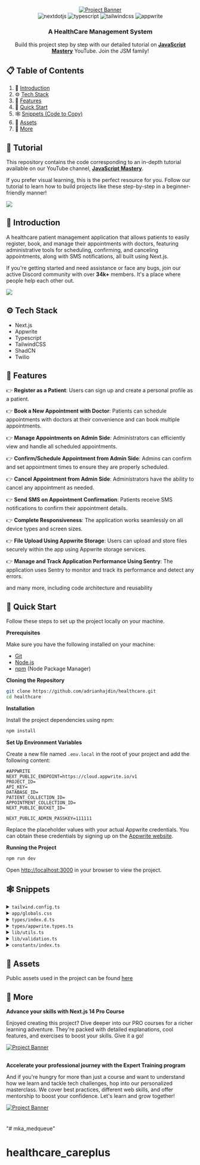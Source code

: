 <div align="center">
  <br />
    <a href="https://youtu.be/lEflo_sc82g?feature=shared" target="_blank">
      <img src="https://github.com/adrianhajdin/healthcare/assets/151519281/a7dd73b6-93de-484d-84e0-e7f4e299167b" alt="Project Banner">
    </a>
  <br />

  <div>
    <img src="https://img.shields.io/badge/-Next_JS-black?style=for-the-badge&logoColor=white&logo=nextdotjs&color=000000" alt="nextdotjs" />
    <img src="https://img.shields.io/badge/-TypeScript-black?style=for-the-badge&logoColor=white&logo=typescript&color=3178C6" alt="typescript" />
    <img src="https://img.shields.io/badge/-Tailwind_CSS-black?style=for-the-badge&logoColor=white&logo=tailwindcss&color=06B6D4" alt="tailwindcss" />
    <img src="https://img.shields.io/badge/-Appwrite-black?style=for-the-badge&logoColor=white&logo=appwrite&color=FD366E" alt="appwrite" />
  </div>

  <h3 align="center">A HealthCare Management System</h3>

   <div align="center">
     Build this project step by step with our detailed tutorial on <a href="https://www.youtube.com/@javascriptmastery/videos" target="_blank"><b>JavaScript Mastery</b></a> YouTube. Join the JSM family!
    </div>
</div>

## 📋 <a name="table">Table of Contents</a>

1. 🤖 [Introduction](#introduction)
2. ⚙️ [Tech Stack](#tech-stack)
3. 🔋 [Features](#features)
4. 🤸 [Quick Start](#quick-start)
5. 🕸️ [Snippets (Code to Copy)](#snippets)
6. 🔗 [Assets](#links)
7. 🚀 [More](#more)

## 🚨 Tutorial

This repository contains the code corresponding to an in-depth tutorial available on our YouTube channel, <a href="https://www.youtube.com/@javascriptmastery/videos" target="_blank"><b>JavaScript Mastery</b></a>.

If you prefer visual learning, this is the perfect resource for you. Follow our tutorial to learn how to build projects like these step-by-step in a beginner-friendly manner!

<a href="https://youtu.be/lEflo_sc82g?feature=shared" target="_blank"><img src="https://github.com/sujatagunale/EasyRead/assets/151519281/1736fca5-a031-4854-8c09-bc110e3bc16d" /></a>

## <a name="introduction">🤖 Introduction</a>

A healthcare patient management application that allows patients to easily register, book, and manage their appointments with doctors, featuring administrative tools for scheduling, confirming, and canceling appointments, along with SMS notifications, all built using Next.js.

If you're getting started and need assistance or face any bugs, join our active Discord community with over **34k+** members. It's a place where people help each other out.

<a href="https://discord.com/invite/n6EdbFJ" target="_blank"><img src="https://github.com/sujatagunale/EasyRead/assets/151519281/618f4872-1e10-42da-8213-1d69e486d02e" /></a>

## <a name="tech-stack">⚙️ Tech Stack</a>

- Next.js
- Appwrite
- Typescript
- TailwindCSS
- ShadCN
- Twilio

## <a name="features">🔋 Features</a>

👉 **Register as a Patient**: Users can sign up and create a personal profile as a patient.

👉 **Book a New Appointment with Doctor**: Patients can schedule appointments with doctors at their convenience and can book multiple appointments.

👉 **Manage Appointments on Admin Side**: Administrators can efficiently view and handle all scheduled appointments.

👉 **Confirm/Schedule Appointment from Admin Side**: Admins can confirm and set appointment times to ensure they are properly scheduled.

👉 **Cancel Appointment from Admin Side**: Administrators have the ability to cancel any appointment as needed.

👉 **Send SMS on Appointment Confirmation**: Patients receive SMS notifications to confirm their appointment details.

👉 **Complete Responsiveness**: The application works seamlessly on all device types and screen sizes.

👉 **File Upload Using Appwrite Storage**: Users can upload and store files securely within the app using Appwrite storage services.

👉 **Manage and Track Application Performance Using Sentry**: The application uses Sentry to monitor and track its performance and detect any errors.

and many more, including code architecture and reusability

## <a name="quick-start">🤸 Quick Start</a>

Follow these steps to set up the project locally on your machine.

**Prerequisites**

Make sure you have the following installed on your machine:

- [Git](https://git-scm.com/)
- [Node.js](https://nodejs.org/en)
- [npm](https://www.npmjs.com/) (Node Package Manager)

**Cloning the Repository**

```bash
git clone https://github.com/adrianhajdin/healthcare.git
cd healthcare
```

**Installation**

Install the project dependencies using npm:

```bash
npm install
```

**Set Up Environment Variables**

Create a new file named `.env.local` in the root of your project and add the following content:

```env
#APPWRITE
NEXT_PUBLIC_ENDPOINT=https://cloud.appwrite.io/v1
PROJECT_ID=
API_KEY=
DATABASE_ID=
PATIENT_COLLECTION_ID=
APPOINTMENT_COLLECTION_ID=
NEXT_PUBLIC_BUCKET_ID=

NEXT_PUBLIC_ADMIN_PASSKEY=111111
```

Replace the placeholder values with your actual Appwrite credentials. You can obtain these credentials by signing up on the [Appwrite website](https://appwrite.io/).

**Running the Project**

```bash
npm run dev
```

Open [http://localhost:3000](http://localhost:3000) in your browser to view the project.

## <a name="snippets">🕸️ Snippets</a>

<details>
<summary><code>tailwind.config.ts</code></summary>

```typescript
import type { Config } from "tailwindcss";

const { fontFamily } = require("tailwindcss/defaultTheme");

const config = {
  darkMode: ["class"],
  content: [
    "./pages/**/*.{ts,tsx}",
    "./components/**/*.{ts,tsx}",
    "./app/**/*.{ts,tsx}",
    "./src/**/*.{ts,tsx}",
  ],
  prefix: "",
  theme: {
    container: {
      center: true,
      padding: "2rem",
      screens: {
        "2xl": "1400px",
      },
    },
    extend: {
      colors: {
        green: {
          500: "#24AE7C",
          600: "#0D2A1F",
        },
        blue: {
          500: "#79B5EC",
          600: "#152432",
        },
        red: {
          500: "#F37877",
          600: "#3E1716",
          700: "#F24E43",
        },
        light: {
          200: "#E8E9E9",
        },
        dark: {
          200: "#0D0F10",
          300: "#131619",
          400: "#1A1D21",
          500: "#363A3D",
          600: "#76828D",
          700: "#ABB8C4",
        },
      },
      fontFamily: {
        sans: ["var(--font-sans)", ...fontFamily.sans],
      },
      backgroundImage: {
        appointments: "url('/assets/images/appointments-bg.png')",
        pending: "url('/assets/images/pending-bg.png')",
        cancelled: "url('/assets/images/cancelled-bg.png')",
      },
      keyframes: {
        "accordion-down": {
          from: { height: "0" },
          to: { height: "var(--radix-accordion-content-height)" },
        },
        "accordion-up": {
          from: { height: "var(--radix-accordion-content-height)" },
          to: { height: "0" },
        },
        "caret-blink": {
          "0%,70%,100%": { opacity: "1" },
          "20%,50%": { opacity: "0" },
        },
      },
      animation: {
        "accordion-down": "accordion-down 0.2s ease-out",
        "accordion-up": "accordion-up 0.2s ease-out",
        "caret-blink": "caret-blink 1.25s ease-out infinite",
      },
    },
  },
  plugins: [require("tailwindcss-animate")],
} satisfies Config;

export default config;
```

</details>

<details>
<summary><code>app/globals.css</code></summary>

```css
@tailwind base;
@tailwind components;
@tailwind utilities;

/* ========================================== TAILWIND STYLES */
@layer base {
  /* Remove scrollbar */
  .remove-scrollbar::-webkit-scrollbar {
    width: 0px;
    height: 0px;
    border-radius: 0px;
  }

  .remove-scrollbar::-webkit-scrollbar-track {
    background: transparent;
  }

  .remove-scrollbar::-webkit-scrollbar-thumb {
    background: transparent;
    border-radius: 0px;
  }

  .remove-scrollbar::-webkit-scrollbar-thumb:hover {
    /* background: #1e2238; */
    background: transparent;
  }
}

@layer utilities {
  /* ===== UTILITIES */
  .sidebar {
    @apply remove-scrollbar w-full max-w-72 flex-col overflow-auto bg-black-800 px-7 py-10;
  }

  .left-sidebar {
    @apply hidden lg:flex;
  }

  .right-sidebar {
    @apply hidden xl:flex;
  }

  .clip-text {
    @apply bg-clip-text text-transparent;
  }

  .bg-image {
    @apply bg-black-900 bg-light-rays bg-cover bg-no-repeat;
  }

  .header {
    @apply text-32-bold md:text-36-bold;
  }

  .sub-header {
    @apply text-18-bold md:text-24-bold;
  }

  .container {
    @apply relative flex-1 overflow-y-auto px-[5%];
  }

  .sub-container {
    @apply mx-auto flex size-full flex-col py-10;
  }

  .side-img {
    @apply hidden h-full object-cover md:block;
  }

  .copyright {
    @apply text-14-regular justify-items-end text-center text-dark-600 xl:text-left;
  }

  /* ==== SUCCESS */
  .success-img {
    @apply m-auto flex flex-1 flex-col items-center justify-between gap-10 py-10;
  }

  .request-details {
    @apply flex w-full flex-col items-center gap-8 border-y-2 border-dark-400 py-8 md:w-fit md:flex-row;
  }

  /* ===== ADMIN */
  .admin-header {
    @apply sticky top-3 z-20 mx-3 flex items-center justify-between rounded-2xl bg-dark-200 px-[5%] py-5 shadow-lg xl:px-12;
  }

  .admin-main {
    @apply flex flex-col items-center space-y-6 px-[5%] pb-12 xl:space-y-12 xl:px-12;
  }

  .admin-stat {
    @apply flex w-full flex-col justify-between gap-5 sm:flex-row xl:gap-10;
  }

  /* ==== FORM */
  .radio-group {
    @apply flex h-full flex-1 items-center gap-2 rounded-md border border-dashed border-dark-500 bg-dark-400 p-3;
  }

  .checkbox-label {
    @apply cursor-pointer text-sm font-medium text-dark-700 peer-disabled:cursor-not-allowed peer-disabled:opacity-70 md:leading-none;
  }

  /* ==== File Upload */
  .file-upload {
    @apply text-12-regular flex cursor-pointer  flex-col items-center justify-center gap-3 rounded-md border border-dashed border-dark-500 bg-dark-400 p-5;
  }

  .file-upload_label {
    @apply flex flex-col justify-center gap-2 text-center text-dark-600;
  }

  /* ==== Stat Card */
  .stat-card {
    @apply flex flex-1 flex-col gap-6 rounded-2xl bg-cover p-6 shadow-lg;
  }

  /* ==== Status Badge */
  .status-badge {
    @apply flex w-fit items-center gap-2 rounded-full px-4 py-2;
  }

  /* Data Table */
  .data-table {
    @apply z-10 w-full overflow-hidden rounded-lg border border-dark-400 shadow-lg;
  }

  .table-actions {
    @apply flex w-full items-center justify-between space-x-2 p-4;
  }

  /* ===== ALIGNMENTS */
  .flex-center {
    @apply flex items-center justify-center;
  }

  .flex-between {
    @apply flex items-center justify-between;
  }

  /* ===== TYPOGRAPHY */
  .text-36-bold {
    @apply text-[36px] leading-[40px] font-bold;
  }

  .text-24-bold {
    @apply text-[24px] leading-[28px] font-bold;
  }

  .text-32-bold {
    @apply text-[32px] leading-[36px] font-bold;
  }

  .text-18-bold {
    @apply text-[18px] leading-[24px] font-bold;
  }

  .text-16-semibold {
    @apply text-[16px] leading-[20px] font-semibold;
  }

  .text-16-regular {
    @apply text-[16px] leading-[20px] font-normal;
  }

  .text-14-medium {
    @apply text-[14px] leading-[18px] font-medium;
  }

  .text-14-regular {
    @apply text-[14px] leading-[18px] font-normal;
  }

  .text-12-regular {
    @apply text-[12px] leading-[16px] font-normal;
  }

  .text-12-semibold {
    @apply text-[12px] leading-[16px] font-semibold;
  }

  /* =====  SHADCN OVERRIDES */
  .shad-primary-btn {
    @apply bg-green-500 text-white !important;
  }

  .shad-danger-btn {
    @apply bg-red-700 text-white !important;
  }

  .shad-gray-btn {
    @apply border border-dark-500 cursor-pointer bg-dark-400 text-white !important;
  }

  .shad-input-label {
    @apply text-14-medium text-dark-700 !important;
  }

  .shad-input {
    @apply bg-dark-400 placeholder:text-dark-600 border-dark-500 h-11 focus-visible:ring-0 focus-visible:ring-offset-0 !important;
  }

  .shad-input-icon {
    @apply bg-dark-400 placeholder:text-dark-600 border-dark-500 h-11 focus-visible:ring-0 focus-visible:ring-offset-0 !important;
  }

  .shad-textArea {
    @apply bg-dark-400 placeholder:text-dark-600 border-dark-500 focus-visible:ring-0 focus-visible:ring-offset-0 !important;
  }

  .shad-combobox-item {
    @apply data-[disabled=true]:pointer-events-none data-[disabled=true]:opacity-50 !important;
  }

  .shad-combobox-trigger {
    @apply h-11 !important;
  }

  .shad-select-trigger {
    @apply bg-dark-400  placeholder:text-dark-600 border-dark-500 h-11 focus:ring-0 focus:ring-offset-0 !important;
  }

  .shad-select-content {
    @apply bg-dark-400 border-dark-500 !important;
  }

  .shad-dialog {
    @apply bg-dark-400 border-dark-500 !important;
  }

  .shad-dialog button {
    @apply focus:ring-0 focus:ring-offset-0 focus-visible:border-none focus-visible:outline-none focus-visible:ring-transparent focus-visible:ring-offset-0 !important;
  }

  .shad-error {
    @apply text-red-400 !important;
  }

  .shad-table {
    @apply rounded-lg overflow-hidden !important;
  }

  .shad-table-row-header {
    @apply border-b border-dark-400 text-light-200 hover:bg-transparent !important;
  }

  .shad-table-row {
    @apply border-b border-dark-400 text-light-200 !important;
  }

  .shad-otp {
    @apply w-full flex justify-between !important;
  }

  .shad-otp-slot {
    @apply text-36-bold justify-center flex border border-dark-500 rounded-lg size-16 gap-4 !important;
  }

  .shad-alert-dialog {
    @apply space-y-5 bg-dark-400 border-dark-500 outline-none !important;
  }

  .shad-sheet-content button {
    @apply top-2 focus:ring-0 focus:ring-offset-0 focus-visible:border-none focus-visible:outline-none focus-visible:ring-transparent focus-visible:ring-offset-0 !important;
  }

  /* =====  REACT PHONE NUMBER INPUT OVERRIDES */
  .input-phone {
    @apply mt-2 h-11 rounded-md px-3 text-sm border bg-dark-400 placeholder:text-dark-600 border-dark-500 !important;
  }

  /* =====  REACT DATE PICKER OVERRIDES */
  .date-picker {
    @apply overflow-hidden border-transparent w-full placeholder:text-dark-600  h-11 text-14-medium rounded-md px-3 outline-none !important;
  }
}

/* =====  REACT-DATEPICKER OVERRIDES */
.react-datepicker-wrapper.date-picker {
  display: flex;
  align-items: center;
}

.react-datepicker,
.react-datepicker__time,
.react-datepicker__header,
.react-datepicker__current-month,
.react-datepicker__day-name,
.react-datepicker__day,
.react-datepicker-time__header {
  background-color: #1a1d21 !important;
  border-color: #363a3d !important;
  color: #abb8c4 !important;
}

.react-datepicker__current-month,
.react-datepicker__day-name,
.react-datepicker-time__header {
  color: #ffffff !important;
}

.react-datepicker__triangle {
  fill: #1a1d21 !important;
  color: #1a1d21 !important;
  stroke: #1a1d21 !important;
}

.react-datepicker__time-list-item:hover {
  background-color: #363a3d !important;
}

.react-datepicker__input-container input {
  background-color: #1a1d21 !important;
  width: 100%;
  outline: none;
}

.react-datepicker__day--selected {
  background-color: #24ae7c !important;
  color: #ffffff !important;
  border-radius: 4px;
}

.react-datepicker__time-list-item--selected {
  background-color: #24ae7c !important;
}

.react-datepicker__time-container {
  border-left: 1px solid #363a3d !important;
}

.react-datepicker__time-list-item {
  display: flex !important;
  align-items: center !important;
}

/* =====  REACT PHONE NUMBER INPUT OVERRIDES */
.PhoneInputInput {
  outline: none;
  margin-left: 4px;
  background: #1a1d21;
  font-size: 14px;
  font-weight: 500;
}

.PhoneInputInput::placeholder {
  color: #1a1d21;
}
```

</details>

<details>
<summary><code>types/index.d.ts</code></summary>

```typescript
/* eslint-disable no-unused-vars */

declare type SearchParamProps = {
  params: { [key: string]: string };
  searchParams: { [key: string]: string | string[] | undefined };
};

declare type Gender = "Male" | "Female" | "Other";
declare type Status = "pending" | "scheduled" | "cancelled";

declare interface CreateUserParams {
  name: string;
  email: string;
  phone: string;
}
declare interface User extends CreateUserParams {
  $id: string;
}

declare interface RegisterUserParams extends CreateUserParams {
  userId: string;
  birthDate: Date;
  gender: Gender;
  address: string;
  occupation: string;
  emergencyContactName: string;
  emergencyContactNumber: string;
  primaryPhysician: string;
  insuranceProvider: string;
  insurancePolicyNumber: string;
  allergies: string | undefined;
  currentMedication: string | undefined;
  familyMedicalHistory: string | undefined;
  pastMedicalHistory: string | undefined;
  identificationType: string | undefined;
  identificationNumber: string | undefined;
  identificationDocument: FormData | undefined;
  privacyConsent: boolean;
}

declare type CreateAppointmentParams = {
  userId: string;
  patient: string;
  primaryPhysician: string;
  reason: string;
  schedule: Date;
  status: Status;
  note: string | undefined;
};

declare type UpdateAppointmentParams = {
  appointmentId: string;
  userId: string;
  appointment: Appointment;
  type: string;
};
```

</details>

<details>
<summary><code>types/appwrite.types.ts</code></summary>

```typescript
import { Models } from "node-appwrite";

export interface Patient extends Models.Document {
  userId: string;
  name: string;
  email: string;
  phone: string;
  birthDate: Date;
  gender: Gender;
  address: string;
  occupation: string;
  emergencyContactName: string;
  emergencyContactNumber: string;
  primaryPhysician: string;
  insuranceProvider: string;
  insurancePolicyNumber: string;
  allergies: string | undefined;
  currentMedication: string | undefined;
  familyMedicalHistory: string | undefined;
  pastMedicalHistory: string | undefined;
  identificationType: string | undefined;
  identificationNumber: string | undefined;
  identificationDocument: FormData | undefined;
  privacyConsent: boolean;
}

export interface Appointment extends Models.Document {
  patient: Patient;
  schedule: Date;
  status: Status;
  primaryPhysician: string;
  reason: string;
  note: string;
  userId: string;
  cancellationReason: string | null;
}
```

</details>

<details>
<summary><code>lib/utils.ts</code></summary>

```typescript
import { type ClassValue, clsx } from "clsx";
import { twMerge } from "tailwind-merge";

export function cn(...inputs: ClassValue[]) {
  return twMerge(clsx(inputs));
}

export const parseStringify = (value: any) => JSON.parse(JSON.stringify(value));

export const convertFileToUrl = (file: File) => URL.createObjectURL(file);

// FORMAT DATE TIME
export const formatDateTime = (dateString: Date | string) => {
  const dateTimeOptions: Intl.DateTimeFormatOptions = {
    // weekday: "short", // abbreviated weekday name (e.g., 'Mon')
    month: "short", // abbreviated month name (e.g., 'Oct')
    day: "numeric", // numeric day of the month (e.g., '25')
    year: "numeric", // numeric year (e.g., '2023')
    hour: "numeric", // numeric hour (e.g., '8')
    minute: "numeric", // numeric minute (e.g., '30')
    hour12: true, // use 12-hour clock (true) or 24-hour clock (false)
  };

  const dateDayOptions: Intl.DateTimeFormatOptions = {
    weekday: "short", // abbreviated weekday name (e.g., 'Mon')
    year: "numeric", // numeric year (e.g., '2023')
    month: "2-digit", // abbreviated month name (e.g., 'Oct')
    day: "2-digit", // numeric day of the month (e.g., '25')
  };

  const dateOptions: Intl.DateTimeFormatOptions = {
    month: "short", // abbreviated month name (e.g., 'Oct')
    year: "numeric", // numeric year (e.g., '2023')
    day: "numeric", // numeric day of the month (e.g., '25')
  };

  const timeOptions: Intl.DateTimeFormatOptions = {
    hour: "numeric", // numeric hour (e.g., '8')
    minute: "numeric", // numeric minute (e.g., '30')
    hour12: true, // use 12-hour clock (true) or 24-hour clock (false)
  };

  const formattedDateTime: string = new Date(dateString).toLocaleString(
    "en-US",
    dateTimeOptions
  );

  const formattedDateDay: string = new Date(dateString).toLocaleString(
    "en-US",
    dateDayOptions
  );

  const formattedDate: string = new Date(dateString).toLocaleString(
    "en-US",
    dateOptions
  );

  const formattedTime: string = new Date(dateString).toLocaleString(
    "en-US",
    timeOptions
  );

  return {
    dateTime: formattedDateTime,
    dateDay: formattedDateDay,
    dateOnly: formattedDate,
    timeOnly: formattedTime,
  };
};

export function encryptKey(passkey: string) {
  return btoa(passkey);
}

export function decryptKey(passkey: string) {
  return atob(passkey);
}
```

</details>

<details>
<summary><code>lib/validation.ts</code></summary>

```typescript
import { z } from "zod";

export const UserFormValidation = z.object({
  name: z
    .string()
    .min(2, "Name must be at least 2 characters")
    .max(50, "Name must be at most 50 characters"),
  email: z.string().email("Invalid email address"),
  phone: z
    .string()
    .refine((phone) => /^\+\d{10,15}$/.test(phone), "Invalid phone number"),
});

export const PatientFormValidation = z.object({
  name: z
    .string()
    .min(2, "Name must be at least 2 characters")
    .max(50, "Name must be at most 50 characters"),
  email: z.string().email("Invalid email address"),
  phone: z
    .string()
    .refine((phone) => /^\+\d{10,15}$/.test(phone), "Invalid phone number"),
  birthDate: z.coerce.date(),
  gender: z.enum(["Male", "Female", "Other"]),
  address: z
    .string()
    .min(5, "Address must be at least 5 characters")
    .max(500, "Address must be at most 500 characters"),
  occupation: z
    .string()
    .min(2, "Occupation must be at least 2 characters")
    .max(500, "Occupation must be at most 500 characters"),
  emergencyContactName: z
    .string()
    .min(2, "Contact name must be at least 2 characters")
    .max(50, "Contact name must be at most 50 characters"),
  emergencyContactNumber: z
    .string()
    .refine(
      (emergencyContactNumber) => /^\+\d{10,15}$/.test(emergencyContactNumber),
      "Invalid phone number"
    ),
  primaryPhysician: z.string().min(2, "Select at least one doctor"),
  insuranceProvider: z
    .string()
    .min(2, "Insurance name must be at least 2 characters")
    .max(50, "Insurance name must be at most 50 characters"),
  insurancePolicyNumber: z
    .string()
    .min(2, "Policy number must be at least 2 characters")
    .max(50, "Policy number must be at most 50 characters"),
  allergies: z.string().optional(),
  currentMedication: z.string().optional(),
  familyMedicalHistory: z.string().optional(),
  pastMedicalHistory: z.string().optional(),
  identificationType: z.string().optional(),
  identificationNumber: z.string().optional(),
  identificationDocument: z.custom<File[]>().optional(),
  treatmentConsent: z
    .boolean()
    .default(false)
    .refine((value) => value === true, {
      message: "You must consent to treatment in order to proceed",
    }),
  disclosureConsent: z
    .boolean()
    .default(false)
    .refine((value) => value === true, {
      message: "You must consent to disclosure in order to proceed",
    }),
  privacyConsent: z
    .boolean()
    .default(false)
    .refine((value) => value === true, {
      message: "You must consent to privacy in order to proceed",
    }),
});

export const CreateAppointmentSchema = z.object({
  primaryPhysician: z.string().min(2, "Select at least one doctor"),
  schedule: z.coerce.date(),
  reason: z
    .string()
    .min(2, "Reason must be at least 2 characters")
    .max(500, "Reason must be at most 500 characters"),
  note: z.string().optional(),
  cancellationReason: z.string().optional(),
});

export const ScheduleAppointmentSchema = z.object({
  primaryPhysician: z.string().min(2, "Select at least one doctor"),
  schedule: z.coerce.date(),
  reason: z.string().optional(),
  note: z.string().optional(),
  cancellationReason: z.string().optional(),
});

export const CancelAppointmentSchema = z.object({
  primaryPhysician: z.string().min(2, "Select at least one doctor"),
  schedule: z.coerce.date(),
  reason: z.string().optional(),
  note: z.string().optional(),
  cancellationReason: z
    .string()
    .min(2, "Reason must be at least 2 characters")
    .max(500, "Reason must be at most 500 characters"),
});

export function getAppointmentSchema(type: string) {
  switch (type) {
    case "create":
      return CreateAppointmentSchema;
    case "cancel":
      return CancelAppointmentSchema;
    default:
      return ScheduleAppointmentSchema;
  }
}
```

</details>

<details>
<summary><code>constants/index.ts</code></summary>

```typescript
export const GenderOptions = ["Male", "Female", "Other"];

export const PatientFormDefaultValues = {
  firstName: "",
  lastName: "",
  email: "",
  phone: "",
  birthDate: new Date(Date.now()),
  gender: "Male" as Gender,
  address: "",
  occupation: "",
  emergencyContactName: "",
  emergencyContactNumber: "",
  primaryPhysician: "",
  insuranceProvider: "",
  insurancePolicyNumber: "",
  allergies: "",
  currentMedication: "",
  familyMedicalHistory: "",
  pastMedicalHistory: "",
  identificationType: "Birth Certificate",
  identificationNumber: "",
  identificationDocument: [],
  treatmentConsent: false,
  disclosureConsent: false,
  privacyConsent: false,
};

export const IdentificationTypes = [
  "Birth Certificate",
  "Driver's License",
  "Medical Insurance Card/Policy",
  "Military ID Card",
  "National Identity Card",
  "Passport",
  "Resident Alien Card (Green Card)",
  "Social Security Card",
  "State ID Card",
  "Student ID Card",
  "Voter ID Card",
];

export const Doctors = [
  {
    image: "/assets/images/dr-green.png",
    name: "John Green",
  },
  {
    image: "/assets/images/dr-cameron.png",
    name: "Leila Cameron",
  },
  {
    image: "/assets/images/dr-livingston.png",
    name: "David Livingston",
  },
  {
    image: "/assets/images/dr-peter.png",
    name: "Evan Peter",
  },
  {
    image: "/assets/images/dr-powell.png",
    name: "Jane Powell",
  },
  {
    image: "/assets/images/dr-remirez.png",
    name: "Alex Ramirez",
  },
  {
    image: "/assets/images/dr-lee.png",
    name: "Jasmine Lee",
  },
  {
    image: "/assets/images/dr-cruz.png",
    name: "Alyana Cruz",
  },
  {
    image: "/assets/images/dr-sharma.png",
    name: "Hardik Sharma",
  },
];

export const StatusIcon = {
  scheduled: "/assets/icons/check.svg",
  pending: "/assets/icons/pending.svg",
  cancelled: "/assets/icons/cancelled.svg",
};
```

</details>

## <a name="links">🔗 Assets</a>

Public assets used in the project can be found [here](https://drive.google.com/file/d/1yGvWFeSaH1_-aiQ1gejT23lqz5979RKB/view?usp=sharing)

## <a name="more">🚀 More</a>

**Advance your skills with Next.js 14 Pro Course**

Enjoyed creating this project? Dive deeper into our PRO courses for a richer learning adventure. They're packed with detailed explanations, cool features, and exercises to boost your skills. Give it a go!

<a href="https://jsmastery.pro/next14" target="_blank">
<img src="https://github.com/sujatagunale/EasyRead/assets/151519281/557837ce-f612-4530-ab24-189e75133c71" alt="Project Banner">
</a>

<br />
<br />

**Accelerate your professional journey with the Expert Training program**

And if you're hungry for more than just a course and want to understand how we learn and tackle tech challenges, hop into our personalized masterclass. We cover best practices, different web skills, and offer mentorship to boost your confidence. Let's learn and grow together!

<a href="https://www.jsmastery.pro/masterclass" target="_blank">
<img src="https://github.com/sujatagunale/EasyRead/assets/151519281/fed352ad-f27b-400d-9b8f-c7fe628acb84" alt="Project Banner">
</a>

#
"# mka_medqueue" 
# healthcare_careplus
